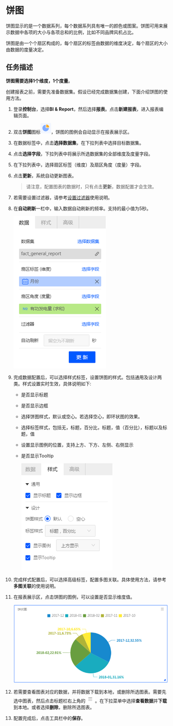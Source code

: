 # 饼图

饼图显示的是一个数据系列，每个数据系列具有唯一的颜色或图案。饼图可用来展示数据中各项的大小与各项总和的比例，比如不同品牌风机占比。

饼图是由一个个扇区构成的，每个扇区的标签由数据的维度决定，每个扇区的大小由数据的度量决定。

## 任务描述

**饼图需要选择1个维度，1个度量**。

创建报表之前，需要先准备数据集。假设已经完成数据集创建，下面介绍饼图的使用方法。

1. 登录**控制台**，选择**BI & Report**，然后选择**报表**。点击**新建报表**，进入报表编辑页面。

2. 双击**饼图**图标![pie_icon](../media/pie_icon.png)，饼图的图例会自动显示在报表展示区。

3. 在数据标签中，点击**选择数据集**，在下拉列表中选择目标数据集。

4. 点击**选择字段**，下拉列表中将展示所选数据集的全部维度及度量字段。

5. 在下拉列表中，选择扇区标签（维度）及扇区角度（度量）字段。

6. 点击**更新**，系统自动更新图表。

   > 请注意，配置图表的数据时，只有点击**更新**，数据配置才会生效。

7. 若需要设置过滤器，请参考[设置过滤器](filter)使用说明。

8. 在**自动刷新**一栏中，输入数据自动刷新的频率。支持的最小值为5秒。

   ![pie_data](../media/pie_data.png)

9. 完成数据配置后，可以选择样式标签，设置饼图的样式。包括通用及设计两类。样式设置实时生效，具体说明如下:

   - 是否显示标题

   - 是否显示边框

   - 选择饼图样式，默认或空心。若选择空心，即环状图的效果。

   - 选择标签样式，包括无，标题，百分比，标题，值（百分比），标题以及标题，值

   - 设置显示图例的位置，支持上方、下方、左侧、右侧显示

   - 是否显示Tooltip

     ![pie_style](../media/pie_style.png)

10. 完成样式配置后，可以选择高级标签，配置多图关联。具体使用方法，请参考**多图关联**的使用说明。

11. 在报表展示区，点击饼图的图例，可以设置是否显示维度值。

    ![pie_legend](../media/pie_legend.png)

12. 若需要查看图表对应的数据，并将数据下载到本地，或删除所选图表。需要先选中图表，然后点击标题栏右上角的![chart_spread](../media/chart_spread.png)。在下拉菜单中选择**查看数据**并**下载**到本地。或者选择**删除**，删除所选图表。

13. 配置完成后，点击工具栏中的**保存**。

